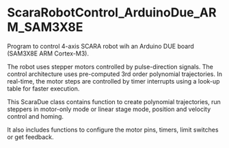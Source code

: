 # ScaraRobotControl_ArduinoDue_ARM_SAM3X8E

Program to control 4-axis SCARA robot wih an Arduino DUE board (SAM3X8E ARM Cortex-M3).

The robot uses stepper motors controlled by pulse-direction signals. The control architecture uses pre-computed 3rd order polynomial trajectories. In real-time, the motor steps are controlled by timer interrupts using a look-up table for faster execution.

This ScaraDue class contains function to create polynomial trajectories, run steppers in motor-only mode or linear stage mode, position and velocity control and homing.

It also includes functions to configure the motor pins, timers, limit switches or get feedback.
